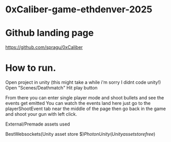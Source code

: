 # 0xCaliber-game-ethdenver-2025
# Github landing page
  https://github.com/spragu/0xCaliber
# How to run.

Open project in unity (this might take a while i'm sorry I didnt code unity!)
Open "Scenes/Deathmatch"
Hit play button

From there you can enter single player mode and shoot bullets and see the events get emitted 
You can watch the events land here just go to the playerShootEvent tab near the middle of the page then go back in the game and shoot your gun with left click.


External/Premade assets used

BestWebsockets(Unity asset store $$)
PhotonUnity(Unity asset store free$)
